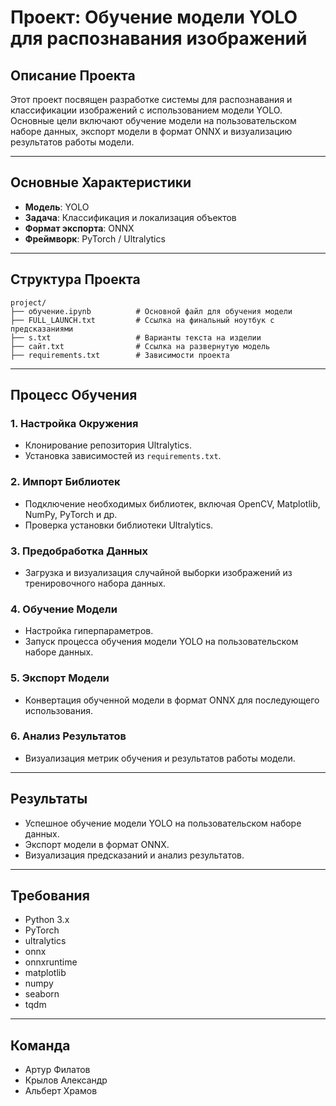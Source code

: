 # Проект: Обучение модели YOLO для распознавания изображений

## Описание Проекта
Этот проект посвящен разработке системы для распознавания и классификации изображений с использованием модели YOLO. Основные цели включают обучение модели на пользовательском наборе данных, экспорт модели в формат ONNX и визуализацию результатов работы модели.

---

## Основные Характеристики
- **Модель**: YOLO
- **Задача**: Классификация и локализация объектов
- **Формат экспорта**: ONNX
- **Фреймворк**: PyTorch / Ultralytics

---

## Структура Проекта
```
project/
├── обучение.ipynb          # Основной файл для обучения модели
├── FULL_LAUNCH.txt         # Ссылка на финальный ноутбук с предсказаниями
├── s.txt                   # Варианты текста на изделии
├── сайт.txt                # Ссылка на развернутую модель
├── requirements.txt        # Зависимости проекта
```

---

## Процесс Обучения

### 1. Настройка Окружения
- Клонирование репозитория Ultralytics.
- Установка зависимостей из `requirements.txt`.

### 2. Импорт Библиотек
- Подключение необходимых библиотек, включая OpenCV, Matplotlib, NumPy, PyTorch и др.
- Проверка установки библиотеки Ultralytics.

### 3. Предобработка Данных
- Загрузка и визуализация случайной выборки изображений из тренировочного набора данных.

### 4. Обучение Модели
- Настройка гиперпараметров.
- Запуск процесса обучения модели YOLO на пользовательском наборе данных.

### 5. Экспорт Модели
- Конвертация обученной модели в формат ONNX для последующего использования.

### 6. Анализ Результатов
- Визуализация метрик обучения и результатов работы модели.

---

## Результаты
- Успешное обучение модели YOLO на пользовательском наборе данных.
- Экспорт модели в формат ONNX.
- Визуализация предсказаний и анализ результатов.

---

## Требования
- Python 3.x
- PyTorch
- ultralytics
- onnx
- onnxruntime
- matplotlib
- numpy
- seaborn
- tqdm

---

## Команда
- Артур Филатов
- Крылов Александр
- Альберт Храмов

